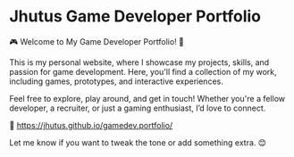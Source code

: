 # Jhutus Game Developer Portfolio
🎮 Welcome to My Game Developer Portfolio! 🚀

This is my personal website, where I showcase my projects, skills, and passion for game development. Here, you'll find a collection of my work, including games, prototypes, and interactive experiences.

Feel free to explore, play around, and get in touch! Whether you're a fellow developer, a recruiter, or just a gaming enthusiast, I’d love to connect.

🔗 https://jhutus.github.io/gamedev.portfolio/

Let me know if you want to tweak the tone or add something extra. 😊
